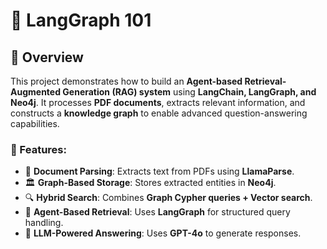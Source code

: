 # 📌 LangGraph 101

## 🚀 Overview
This project demonstrates how to build an **Agent-based Retrieval-Augmented Generation (RAG) system** using **LangChain, LangGraph, and Neo4j**. It processes **PDF documents**, extracts relevant information, and constructs a **knowledge graph** to enable advanced question-answering capabilities.

### 🔹 Features:
- 📄 **Document Parsing**: Extracts text from PDFs using **LlamaParse**.
- 🏛 **Graph-Based Storage**: Stores extracted entities in **Neo4j**.
- 🔍 **Hybrid Search**: Combines **Graph Cypher queries + Vector search**.
- 🧠 **Agent-Based Retrieval**: Uses **LangGraph** for structured query handling.
- 🤖 **LLM-Powered Answering**: Uses **GPT-4o** to generate responses.
